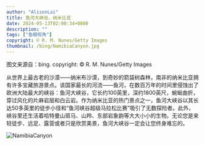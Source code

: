 ```yaml
---
author: "AlisonLai"
title: 鱼河大峡谷，纳米比亚
date: 2024-05-13T02:00:34+0800
description: ""
tags: ["鱼眼视角"]
copyright: © R. M. Nunes/Getty Images
thumbnail: /bing/NamibiaCanyon.jpg
---
```

图文来源自：bing.  copyright: © R. M. Nunes/Getty Images

从世界上最古老的沙漠——纳米布沙漠，到奇妙的箭袋树森林，南非的纳米比亚拥有许多宝藏旅游景点。该国家最长的河流——鱼河，在数百万年的时间里侵蚀出了欧洲大陆最大的峡谷：鱼河大峡谷，它长约100英里，深约1800英尺，蜿蜒曲折，穿过风化的片麻岩层和白云岩。作为纳米比亚的热门景点之一，鱼河大峡谷以其长达50多英里的徒步小径和“鱼河峡谷超级马拉松比赛”吸引了无数探险者。此外，峡谷里还生活着哈特曼山斑马、山羚、东部岩象鼩等大大小小的生物。无论您是来轻徒步、远足、露营或者只是欣赏美景，鱼河大峡谷一定会让您终身难忘的。

![NamibiaCanyon](/bing/NamibiaCanyon.jpg)
